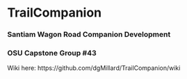 # TrailCompanion
<h3>Santiam Wagon Road Companion Development</h3> 
<h3>OSU Capstone Group #43 </h3> 
Wiki here: https://github.com/dgMillard/TrailCompanion/wiki
